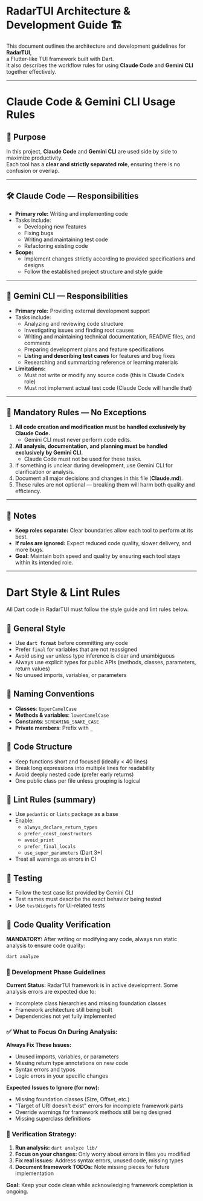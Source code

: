 # RadarTUI Architecture & Development Guide 🏗️

This document outlines the architecture and development guidelines for **RadarTUI**,  
a Flutter-like TUI framework built with Dart.  
It also describes the workflow rules for using **Claude Code** and **Gemini CLI** together effectively.

---

# Claude Code & Gemini CLI Usage Rules

## 📌 Purpose

In this project, **Claude Code** and **Gemini CLI** are used side by side to maximize productivity.  
Each tool has a **clear and strictly separated role**, ensuring there is no confusion or overlap.

---

## 🛠 Claude Code — Responsibilities

- **Primary role:** Writing and implementing code
- Tasks include:
  - Developing new features
  - Fixing bugs
  - Writing and maintaining test code
  - Refactoring existing code
- **Scope:**
  - Implement changes strictly according to provided specifications and designs
  - Follow the established project structure and style guide

---

## 📄 Gemini CLI — Responsibilities

- **Primary role:** Providing external development support
- Tasks include:
  - Analyzing and reviewing code structure
  - Investigating issues and finding root causes
  - Writing and maintaining technical documentation, README files, and comments
  - Preparing development plans and feature specifications
  - **Listing and describing test cases** for features and bug fixes
  - Researching and summarizing reference or learning materials
- **Limitations:**
  - Must not write or modify any source code (this is Claude Code’s role)
  - Must not implement actual test code (Claude Code will handle that)

---

## 🚦 Mandatory Rules — No Exceptions

1. **All code creation and modification must be handled exclusively by Claude Code.**
   - Gemini CLI must never perform code edits.
2. **All analysis, documentation, and planning must be handled exclusively by Gemini CLI.**
   - Claude Code must not be used for these tasks.
3. If something is unclear during development, use Gemini CLI for clarification or analysis.
4. Document all major decisions and changes in this file (**Claude.md**).
5. These rules are not optional — breaking them will harm both quality and efficiency.

---

## 📌 Notes

- **Keep roles separate:** Clear boundaries allow each tool to perform at its best.
- **If rules are ignored:** Expect reduced code quality, slower delivery, and more bugs.
- **Goal:** Maintain both speed and quality by ensuring each tool stays within its intended role.

---

# Dart Style & Lint Rules

All Dart code in RadarTUI must follow the style guide and lint rules below.

## 📌 General Style

- Use **`dart format`** before committing any code
- Prefer `final` for variables that are not reassigned
- Avoid using `var` unless type inference is clear and unambiguous
- Always use explicit types for public APIs (methods, classes, parameters, return values)
- No unused imports, variables, or parameters

## 📌 Naming Conventions

- **Classes**: `UpperCamelCase`
- **Methods & variables**: `lowerCamelCase`
- **Constants**: `SCREAMING_SNAKE_CASE`
- **Private members**: Prefix with `_`

## 📌 Code Structure

- Keep functions short and focused (ideally < 40 lines)
- Break long expressions into multiple lines for readability
- Avoid deeply nested code (prefer early returns)
- One public class per file unless grouping is logical

## 📌 Lint Rules (summary)

- Use `pedantic` or `lints` package as a base
- Enable:
  - `always_declare_return_types`
  - `prefer_const_constructors`
  - `avoid_print`
  - `prefer_final_locals`
  - `use_super_parameters` (Dart 3+)
- Treat all warnings as errors in CI

## 📌 Testing

- Follow the test case list provided by Gemini CLI
- Test names must describe the exact behavior being tested
- Use `testWidgets` for UI-related tests

## 📌 Code Quality Verification

**MANDATORY:** After writing or modifying any code, always run static analysis to ensure code quality:

```bash
dart analyze
```

### 🚧 Development Phase Guidelines

**Current Status:** RadarTUI framework is in active development. Some analysis errors are expected due to:
- Incomplete class hierarchies and missing foundation classes
- Framework architecture still being built
- Dependencies not yet fully implemented

### ✅ What to Focus On During Analysis:

**Always Fix These Issues:**
- Unused imports, variables, or parameters
- Missing return type annotations on new code
- Syntax errors and typos
- Logic errors in your specific changes

**Expected Issues to Ignore (for now):**
- Missing foundation classes (Size, Offset, etc.)
- "Target of URI doesn't exist" errors for incomplete framework parts
- Override warnings for framework methods still being designed
- Missing superclass definitions

### 🎯 Verification Strategy:

1. **Run analysis:** `dart analyze lib/`
2. **Focus on your changes:** Only worry about errors in files you modified
3. **Fix real issues:** Address syntax errors, unused code, missing types
4. **Document framework TODOs:** Note missing pieces for future implementation

**Goal:** Keep your code clean while acknowledging framework completion is ongoing.
